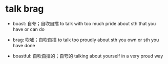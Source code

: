# talk brag

- boast: 自夸；自吹自擂 to talk with too much pride about sth that you have or can do
- brag: 吹嘘；自吹自擂 to talk too proudly about sth you own or sth you have done

- boastful: 自吹自擂的；自夸的 talking about yourself in a very proud way
